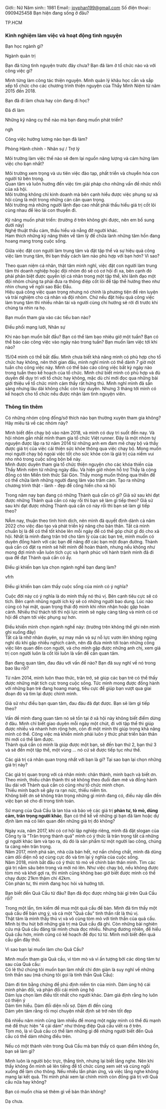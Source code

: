 Giới:: Nữ
Năm sinh:: 1981
Email:: joyphan199@gmail.com
Số điện thoại:: 0909425458
Bạn hiện đang sống ở đâu?

TP.HCM

### Kinh nghiệm làm việc và hoạt động tình nguyện

Bạn học ngành gì?

Ngành quản trị

Bạn đã từng tình nguyện trước đây chưa? Bạn đã làm ở tổ chức nào và với công việc gì?

Mình từng làm công tác thiện nguyện. Mình quản lý khâu học cần và sắp xếp tổ chức cho các chương trình thiện nguyện của Thầy Minh Niệm từ năm 2015 đến 2018.

Bạn đã đi làm chưa hay còn đang đi học?

Đã đi làm

Những kỹ năng cụ thể nào mà bạn đang muốn phát triển?

ngh

Công việc hưởng lương nào bạn đã làm?

Phòng Hành chính - Nhân sự / Trợ lý

Môi trường làm việc thế nào sẽ đem lại nguồn năng lượng và cảm hứng làm việc cho bạn nhất?

Môi trường xem trọng và ưu tiên việc đào tạp, phất triển và chuyển hóa con người từ bên trong.  
Quan tâm và luôn hướng đến việc tìm giải pháp cho những vấn đề nhức nhối của xã hội.  
Môi trường không chỉ kinh doanh mà bên cạnh hiểu được việc phụng sự xã hội cũng là một trong những cán cân quan trọng.  
Môi trường mà những người lãnh đạo cao nhất phải thấu hiểu giá trị cốt lõi cùng nhau để lèo lái con thuyền đi.  
  
Kỹ năng muốn phát triển: (trường ở trên không ghi được, nên em bổ sung dưới này)  
Nghệ thuật thấu cảm, thấu hiểu và nẫng đỡ người khác.  
Ham thích những kỹ năng thiên về tâm lý để chữa lành những tâm hồn đang hoang mang trong cuộc sống.

Giữa việc đặt con người làm trung tâm và đặt tập thể và sự hiệu quả công việc làm trung tâm, thì bạn thấy cách làm nào phù hợp với bạn hơn? Vì sao?

Theo quan niệm cá nhân, thật tâm mình nghĩ, việc đặt con người làm trung tâm thì doanh nghiệp hoặc đội nhóm đó sẽ có cơ hội đi xa, bên cạnh đó phải phân biệt được quyền lợi cá nhân trong một tập thể, khi lãnh đạo một đội nhóm chúng ta phải đưa ra thông điệp cốt lõi để tập thể hướng theo như nhìn chung về ngôi sao Bắc Đẩu.  
Hiệu quả công việc quan trọng nhưng nó chính là phương tiện để rèn luyện và trải nghiệm cho cá nhân và đội nhóm. Chứ nếu đặt hiệu quả công việc làm trung tâm thì nhiều nhân tài và người cùng chí hướng sẽ rời đi trước khi chúng ta nhìn ra họ.

Bạn muốn tham gia vào các tiểu ban nào?

Điều phối mạng lưới, Nhân sự

Khi nào bạn muốn bắt đầu? Bạn có thể làm bao nhiêu giờ một tuần? Bạn có thể báo cáo công việc vào ngày nào trong tuần? Bạn muốn làm việc tới khi nào?

15/04 mình có thể bắt đầu. Mình chưa biết khả năng mình có phù hợp cho tổ chức hay không, nên thời gian đầu, mình nghĩ mình có thể dành 7 giờ một tuần cho công việc này. Mình có thể báo cáo công việc bất kỳ ngày nào trong tuần theo kế hoạch của tổ chức. Mình chứ biết mình có phù hợp và đủ duyên để duy trì với tổ chức hay không, mặc dù chỉ mới đọc qua những bài giới thiệu về tổ chức mình cảm thấy rất hứng thú. Mình nghĩ mình đã sẵn sàng nhưng lâu dài không chắc còn tùy duyên. Nhưng 3 tháng tới mình có kế hoạch cho tổ chức nếu được nhận làm tình nguyện viên.

### Thông tin thêm

Có những nhóm cộng đồng/sở thích nào bạn thường xuyên tham gia không? Hãy miêu tả về các nhóm này?

Mình biết đến chạy bộ vào năm 2018, và mình có duy trì suốt đến nay. Và hội nhóm gần nhất mình tham gia tổ chức Việt runner. Đây là một nhóm tự nguyện được lập ra từ năm 2014 từ những anh em đam mê chạy bộ và thấy được giá trị của việc cải thiện sức khỏe thông qua việc chạy bộ. Mong muốn mọi người chạy bộ ngoài việc tốt cho sức khỏe còn là giá trị của niềm vui nho nhỏ trong cuộc sống bộn bề này.  
Mình được duyên tham gia tổ chức thiện nguyện cho các khóa thiền của Thầy Minh niệm từ những ngày đầu. Và hiện giờ nhóm hỗ trợ Thầy là cộng đồng có tên Miền tỉnh thức Sài Gòn. Thầy mong muốn thông qua thiền để có thể chữa lành những người đang lâm vào trầm cảm. Tạo ra những chương trình thật - lành - đẹp để cống hiến cho xã hội

Trong năm nay bạn đang có những Thành quả cần có gì? Giả sử sau khi đạt được những Thành quả cần có này rồi thì bạn sẽ làm gì tiếp theo? Giả sử sau khi đạt được những Thành quả cần có này rồi thì bạn sẽ làm gì tiếp theo?

NĂm nay, thuận theo tình hình dịch, nên mình đã quyết định dành cả năm 2022 cho việc đào tạo và phát triển kỹ năng cho bản thân. Tất cả mình chuẩn bị là để có thể tốt khỏe lên mỗi ngày để có thể góp chút gì đó cho xã hội. Nhất là mình đang trăn trở cho tâm lý của các bạn trẻ, mình muốn có duyên đồng hành với các bạn để nâng đỡ các bạn một đoạn đường. Thành quả cần có đặt ra mình sẽ hết mình để hoàn thành, nhưng nếu không như mong đợi mình vẫn luôn tích cực và hạnh phúc với hành trành mình đã đi qua để đạt Thành quả cần có ấy.

Điều gì khiến bạn lựa chọn ngành nghề bạn đang làm?

vfrh

Điều gì khiến bạn cảm thấy cuộc sống của mình có ý nghĩa?

Cuộc đời này có ý nghĩa là do mình thấy nó thú vị. Bên cạnh tiêu cực sẽ có tích. Bên cạnh nhũng người ích kỷ sẽ có những người bao dung. Lúc nào cũng có hai mặt, quan trọng thái độ mình khi nhìn nhận hoặc gặp hoàn cảnh. Nhiều thử thách tới thì nội lực mình sẽ ngày càng tăng và mình có cơ hội để chạm tới việc phụng sự hơn.  
  
Điều khiến mình chọn ngành nghề này: (trường trên không thể ghi nên mình ghi xuống đây)  
Tất cả là nhờ nhân duyên, sự may mắn và sự nỗ lực vươn lên không ngừng nghỉ dù khi gặp nhiều nghịch cảnh, nên đã đưa mình tới toàn những công việc liên quan đến con người, và cho mình gặp được những anh chị, xem giá trị con người luôn là cốt lõi luôn là vấn đề cần quan tâm.

Bạn đang quan tâm, đau đáu với vấn đề nào? Bạn đã suy nghĩ về nó trong bao lâu rồi?

Từ năm 2014, mình luôn thao thức, trăn trở, sẽ giúp các bạn trẻ có thể thấy được những mặt tích cực trong cuộc sống. Tức mình mong được đồng hành với những bạn trẻ đang hoang mang, tiêu cực để giúp bạn vượt qua giai đoạn đó và tìm lại được chính mình.

Giả sử như điều bạn quan tâm, đau đáu đã đạt được. Bạn sẽ làm gì tiếp theo?

Vấn đề mình đang quan tâm nó sẽ tồn tại ở xã hội này không biết điểm dừng ở đâu. Minh chỉ biết giao duyên mỗi ngày một chút, đi với tập thể thì giúp được nhiều và nhanh hơn rộng hơn, còn đi một mình thì giúp trong khả năng mình có thể. Công việc mà khiến mình phải luôn ý thức phát triển bản thân thì mới có thể làm được.  
Thành quả cần có mình là giúp được một bạn, sẽ đến bạn thứ 2, bạn thứ 3 và sẽ đến một tập thể, một vùng ... nó cứ sẽ được tiếp tục như thế.

Các giá trị cá nhân quan trọng nhất với bạn là gì? Tại sao bạn lại chọn những giá trị này?

Các giá trị quan trọng với cá nhân mình: chân thành, minh bạch và biết ơn.  
Theo mình, thiếu chân thành thì sẽ không theo đuổi đam mê và đồng hành lâu dài với Thành quả cần có cũng như tổ chức mình chọn.  
Thiếu minh bạch sẽ gây ra rạn nức, thiếu niềm tin.  
Không biết ơn sẽ không trân trọng những gì mình đang có, điều này dẫn đến việc bạn sẽ cho đi trong tính toán.

Sứ mạng của Quả Cầu là lan tỏa và bảo vệ các giá trị **phản tư, tò mò, dũng cảm, trân trọng người khác**. Bạn có thể kể về những gì bạn đã làm hoặc dự định làm mà có liên quan đến những giá trị đó không?

Ngày xưa, năm 2017, khi có cơ hội lập nghiệp riêng, mình đã đặt slogan của Công ty là "Trân trọng thành quả" mình có ý thức là trân trọng tất cả những gì người khác làm và tạo ra, dù đó là sản phẩm từ một người lao công, chúng ta càng nên trân trọng.  
Năm 2017, mình phá sản, nhà cửa bán hết, nợ nần chồng chất, mình đã dũng cảm dối diện nỗ sợ cùng cực đó và tìm lại ý nghĩa của cuộc sống.  
Năm 2018, mình bắt đầu có ý thức tò mò về chính bản thân mình. Tìm các giá trị nằm sâu bên trong và mời nó lên. Như việc chạy bộ, nếu không được tòm mò và khơi gợi ra, thì mình cũng không bao giờ biết được mình có thể chạy được 21km thậm chí 42km.  
Còn phản tư, thì mình đang học hỏi và hướng tới.

Bạn biết đến Quả Cầu từ đâu? Bạn đã đọc được những bài gì trên Quả Cầu rồi?

Trong một lần, tìm kiếm để mua một quả cầu đế bàn. Mình đã tìm thấy một quả cầu để bàn ưng ý, và cả một "Quả cầu" tinh thần rất là thú vị.  
Thật tâm là mình thấy thú vị và vô cùng tòm mò với tinh thần của quả cầu. Mình bị thu hút bởi những giá trị mà Quả cầu đã ghi. Còn những bài nghiên cứu mà Quả cầu đăng tải mình chưa đọc nhiều. Nhưng đương nhiên, để hiểu Quả cầu hơn, mình cũng có kế hoạch để đọc từ từ. Mình mới biết đến quả cầu gần đây thôi.

Vì sao bạn lại muốn làm cho Quả Cầu?

Mình muốn tham gia Quả cầu, vì tòm mò và vì ấn tượng bởi các dòng tâm tư sau của Quả cầu:  
Có lẽ thứ chúng tôi muốn bạn làm nhất chỉ đơn giản là suy nghĩ về những tinh thần sau (mà chúng tôi gọi là tinh thần Quả Cầu):  
  
Dám đi tìm bằng chứng để phủ định niềm tin của mình. Dám ủng hộ cái mình phản đối, và phản đối cái mình ủng hộ  
Dám lựa chọn làm điều tốt nhất cho người khác. Dám giả định rằng họ luôn có thiện ý  
Dám tìm hiểu. Dám đối diện nỗi sợ. Dám đi đến cùng  
Dám yên tâm rằng rồi mọi chuyện nhất định sẽ trở nên tốt đẹp  
  
Đã nhiều năm mình cũng làm nhiều để mong một ngày mình có thể đủ mạnh mẽ để thực hiện "4 cái dám" như thông điệp Quả cầu viết ra ở trên.  
Tòm mò, là vì Quả cầu có thể làm những gì để những người biết đến Quả cầu có thể dám những điều trên.

Nếu có một thành viên trong Quả Cầu mà bạn thấy có quan điểm không ổn, bạn sẽ làm gì?

Mình luôn là người bộc trực, thẳng tính, nhưng lại biết lắng nghe. Nên khi thấy không ổn mình sẽ lên tiếng để tổ chức cùng xem xét và cùng ngồi xuống để làm cho thông. Nếu nhiều lần phản ứng, và việc lắng nghe không mang lại kết quả. Thì mình phải xem lại chính mình còn đồng giá trị với Quả cầu nữa hay không?

Bạn có muốn chia sẻ thêm gì về bản thân không?

Dạ chưa.